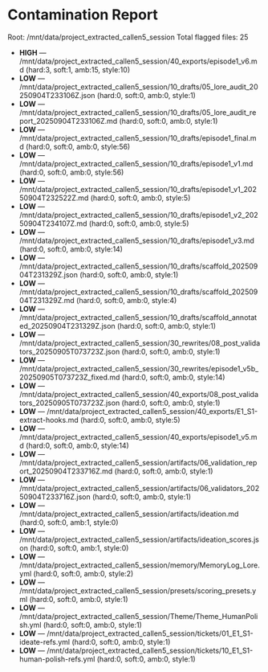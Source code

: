 # Contamination Report
Root: /mnt/data/project_extracted_callen5_session
Total flagged files: 25

- **HIGH** — /mnt/data/project_extracted_callen5_session/40_exports/episode1_v6.md  (hard:3, soft:1, amb:15, style:10)
- **LOW** — /mnt/data/project_extracted_callen5_session/10_drafts/05_lore_audit_20250904T233106Z.json  (hard:0, soft:0, amb:0, style:1)
- **LOW** — /mnt/data/project_extracted_callen5_session/10_drafts/05_lore_audit_report_20250904T233106Z.md  (hard:0, soft:0, amb:0, style:1)
- **LOW** — /mnt/data/project_extracted_callen5_session/10_drafts/episode1_final.md  (hard:0, soft:0, amb:0, style:56)
- **LOW** — /mnt/data/project_extracted_callen5_session/10_drafts/episode1_v1.md  (hard:0, soft:0, amb:0, style:56)
- **LOW** — /mnt/data/project_extracted_callen5_session/10_drafts/episode1_v1_20250904T232522Z.md  (hard:0, soft:0, amb:0, style:5)
- **LOW** — /mnt/data/project_extracted_callen5_session/10_drafts/episode1_v2_20250904T234107Z.md  (hard:0, soft:0, amb:0, style:5)
- **LOW** — /mnt/data/project_extracted_callen5_session/10_drafts/episode1_v3.md  (hard:0, soft:0, amb:0, style:14)
- **LOW** — /mnt/data/project_extracted_callen5_session/10_drafts/scaffold_20250904T231329Z.json  (hard:0, soft:0, amb:0, style:1)
- **LOW** — /mnt/data/project_extracted_callen5_session/10_drafts/scaffold_20250904T231329Z.md  (hard:0, soft:0, amb:0, style:4)
- **LOW** — /mnt/data/project_extracted_callen5_session/10_drafts/scaffold_annotated_20250904T231329Z.json  (hard:0, soft:0, amb:0, style:1)
- **LOW** — /mnt/data/project_extracted_callen5_session/30_rewrites/08_post_validators_20250905T073723Z.json  (hard:0, soft:0, amb:0, style:1)
- **LOW** — /mnt/data/project_extracted_callen5_session/30_rewrites/episode1_v5b_20250905T073723Z_fixed.md  (hard:0, soft:0, amb:0, style:14)
- **LOW** — /mnt/data/project_extracted_callen5_session/40_exports/08_post_validators_20250905T073723Z.json  (hard:0, soft:0, amb:0, style:1)
- **LOW** — /mnt/data/project_extracted_callen5_session/40_exports/E1_S1-extract-hooks.md  (hard:0, soft:0, amb:0, style:5)
- **LOW** — /mnt/data/project_extracted_callen5_session/40_exports/episode1_v5.md  (hard:0, soft:0, amb:0, style:14)
- **LOW** — /mnt/data/project_extracted_callen5_session/artifacts/06_validation_report_20250904T233716Z.md  (hard:0, soft:0, amb:0, style:1)
- **LOW** — /mnt/data/project_extracted_callen5_session/artifacts/06_validators_20250904T233716Z.json  (hard:0, soft:0, amb:0, style:1)
- **LOW** — /mnt/data/project_extracted_callen5_session/artifacts/ideation.md  (hard:0, soft:0, amb:1, style:0)
- **LOW** — /mnt/data/project_extracted_callen5_session/artifacts/ideation_scores.json  (hard:0, soft:0, amb:1, style:0)
- **LOW** — /mnt/data/project_extracted_callen5_session/memory/MemoryLog_Lore.yml  (hard:0, soft:0, amb:0, style:2)
- **LOW** — /mnt/data/project_extracted_callen5_session/presets/scoring_presets.yml  (hard:0, soft:0, amb:0, style:1)
- **LOW** — /mnt/data/project_extracted_callen5_session/Theme/Theme_HumanPolish.yml  (hard:0, soft:0, amb:0, style:1)
- **LOW** — /mnt/data/project_extracted_callen5_session/tickets/01_E1_S1-ideate-refs.yml  (hard:0, soft:0, amb:0, style:1)
- **LOW** — /mnt/data/project_extracted_callen5_session/tickets/10_E1_S1-human-polish-refs.yml  (hard:0, soft:0, amb:0, style:1)